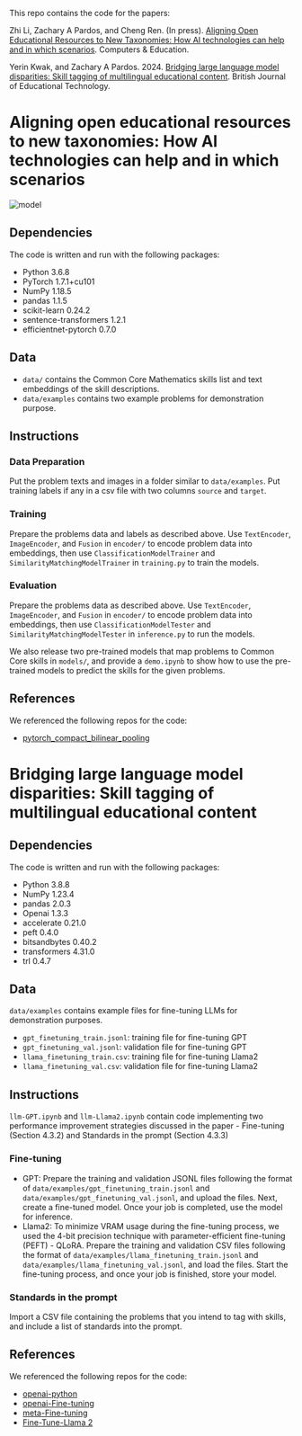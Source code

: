 This repo contains the code for the papers:

Zhi Li, Zachary A Pardos, and Cheng Ren. (In press). [Aligning Open Educational Resources to New Taxonomies: How AI technologies can help and in which scenarios](https://doi.org/10.1016/j.compedu.2024.105027). Computers & Education.

Yerin Kwak, and Zachary A Pardos. 2024. [Bridging large language model disparities: Skill tagging of multilingual educational content](https://doi.org/10.1111/bjet.13465). British Journal of Educational Technology.

# Aligning open educational resources to new taxonomies: How AI technologies can help and in which scenarios

![model](https://user-images.githubusercontent.com/39921289/227646739-aa7baa2a-6a18-4e0b-a4f9-3ab7399819d7.png)

## Dependencies

The code is written and run with the following packages:

- Python 3.6.8
- PyTorch 1.7.1+cu101
- NumPy 1.18.5
- pandas 1.1.5
- scikit-learn 0.24.2
- sentence-transformers 1.2.1
- efficientnet-pytorch 0.7.0

## Data

- `data/` contains the Common Core Mathematics skills list and text embeddings of the skill descriptions.
- `data/examples` contains two example problems for demonstration purpose.

## Instructions

### Data Preparation

Put the problem texts and images in a folder similar to `data/examples`. Put training labels if any in a csv file with two columns `source` and `target`.

### Training

Prepare the problems data and labels as described above. Use `TextEncoder`, `ImageEncoder`, and `Fusion` in `encoder/` to encode problem data into embeddings, then use `ClassificationModelTrainer` and `SimilarityMatchingModelTrainer` in `training.py` to train the models.

### Evaluation

Prepare the problems data as described above. Use `TextEncoder`, `ImageEncoder`, and `Fusion` in `encoder/` to encode problem data into embeddings, then use `ClassificationModelTester` and `SimilarityMatchingModelTester` in `inference.py` to run the models.

We also release two pre-trained models that map problems to Common Core skills in `models/`, and provide a `demo.ipynb` to show how to use the pre-trained models to predict the skills for the given problems.

## References

We referenced the following repos for the code:

- [pytorch_compact_bilinear_pooling](https://github.com/gdlg/pytorch_compact_bilinear_pooling)

# Bridging large language model disparities: Skill tagging of multilingual educational content

## Dependencies

The code is written and run with the following packages:

- Python 3.8.8
- NumPy 1.23.4
- pandas 2.0.3
- Openai 1.3.3
- accelerate 0.21.0
- peft 0.4.0
- bitsandbytes 0.40.2
- transformers 4.31.0
- trl 0.4.7

## Data

`data/examples` contains example files for fine-tuning LLMs for demonstration purposes.

- `gpt_finetuning_train.jsonl`: training file for fine-tuning GPT
- `gpt_finetuning_val.jsonl`: validation file for fine-tuning GPT
- `llama_finetuning_train.csv`: training file for fine-tuning Llama2
- `llama_finetuning_val.csv`: validation file for fine-tuning Llama2

## Instructions

`llm-GPT.ipynb` and `llm-Llama2.ipynb` contain code implementing two performance improvement strategies discussed in the paper - Fine-tuning (Section 4.3.2) and Standards in the prompt (Section 4.3.3)

### Fine-tuning

- GPT: Prepare the training and validation JSONL files following the format of `data/examples/gpt_finetuning_train.jsonl` and `data/examples/gpt_finetuning_val.jsonl`, and upload the files. Next, create a fine-tuned model. Once your job is completed, use the model for inference.
- Llama2: To minimize VRAM usage during the fine-tuning process, we used the 4-bit precision technique with parameter-efficient fine-tuning (PEFT) - QLoRA. Prepare the training and validation CSV files following the format of `data/examples/llama_finetuning_train.jsonl` and `data/examples/llama_finetuning_val.jsonl`, and load the files. Start the fine-tuning process, and once your job is finished, store your model.

### Standards in the prompt

Import a CSV file containing the problems that you intend to tag with skills, and include a list of standards into the prompt.

## References

We referenced the following repos for the code:

- [openai-python](https://github.com/openai/openai-python)
- [openai-Fine-tuning](https://platform.openai.com/docs/guides/fine-tuning)
- [meta-Fine-tuning](https://llama.meta.com/docs/how-to-guides/fine-tuning/)
- [Fine-Tune-Llama 2](https://github.com/MuhammadMoinFaisal/LargeLanguageModelsProjects/tree/main/Fine-Tune%20Llama%202)

